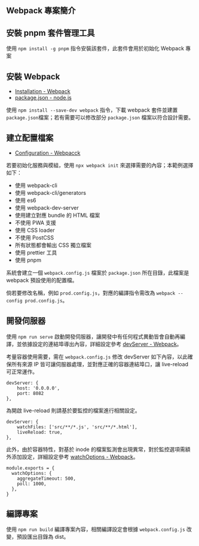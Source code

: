 ## Webpack 專案簡介

## 安裝 pnpm 套件管理工具

使用 ```npm install -g pnpm``` 指令安裝該套件，此套件會用於初始化 Webpack 專案
## 安裝 Webpack

+ [Installation - Webpack](https://webpack.js.org/api/node/#installation)
+ [package.json - node.js](https://docs.npmjs.com/cli/v10/configuring-npm/package-json)

使用 ```npm install --save-dev webpack``` 指令，下載 webpack 套件並建置 ```package.json```檔案；若有需要可以修改部分 ```package.json``` 檔案以符合設計需要。

## 建立配置檔案

+ [Configuration - Webpacck](https://webpack.js.org/configuration/)

若要初始化服務與模組，使用 ```npx webpack init``` 來選擇需要的內容；本範例選擇如下：

+ 使用 webpack-cli
+ 使用 webpack-cli/generators
+ 使用 es6
+ 使用 webpack-dev-server
+ 使用建立對應 bundle 的 HTML 檔案
+ 不使用 PWA 支援
+ 使用 CSS loader
+ 不使用 PostCSS
+ 所有狀態都會輸出 CSS 獨立檔案
+ 使用 prettier 工具
+ 使用 pnpm

系統會建立一個 ```webpack.config.js``` 檔案於 ```package.json``` 所在目錄，此檔案是 webpack 預設使用的配置檔。

倘若要修改名稱，例如 ```prod.config.js```，對應的編譯指令需改為 ```webpack --config prod.config.js```。

## 開發伺服器

使用 ```npm run serve``` 啟動開發伺服器，讓開發中有任何程式異動皆會自動再編譯，並依據設定的連結埠導出內容，詳細設定參考 [devServer - Webpack](https://webpack.js.org/configuration/dev-server/)。

考量容器使用需要，需在 ```webpack.config.js``` 修改 devServer 如下內容，以此確保所有來源 IP 皆可讓伺服器處理，並對應正確的容器連結埠口，讓 live-reload 可正常運作。

```
devServer: {
    host: '0.0.0.0',
    port: 8082
},
```

為開啟 live-reload 則請基於要監控的檔案進行相關設定。

```
devServer: {
    watchFiles: ['src/**/*.js', 'src/**/*.html'],
    liveReload: true,
},
```

此外，由於容器特性，對基於 inode 的檔案監測會出現異常，對於監控選項需額外添加設定，詳細設定參考 [watchOptions - Webpack](https://webpack.js.org/configuration/watch/#watchoptions)。

```
module.exports = {
  watchOptions: {
    aggregateTimeout: 500,
    poll: 1000,
  },
}
```

## 編譯專案

使用 ```npm run build``` 編譯專案內容，相關編譯設定會根據 ```webpack.config.js``` 改變，預設匯出目錄為 dist。
